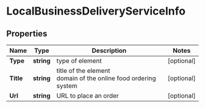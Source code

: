 # LocalBusinessDeliveryServiceInfo


## Properties

| Name | Type | Description | Notes |
|------------ | ------------- | ------------- | -------------|
**Type** | **string** | type of element |[optional]|
**Title** | **string** | title of the element<br>domain of the online food ordering system |[optional]|
**Url** | **string** | URL to place an order |[optional]|